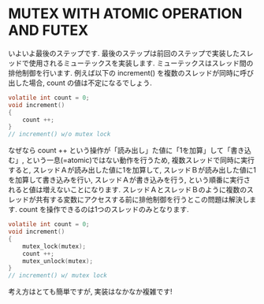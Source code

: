 # MUTEX WITH ATOMIC OPERATION AND FUTEX
いよいよ最後のステップです. 最後のステップは前回のステップで実装したスレッドで使用されるミューテックスを実装します.
ミューテックスはスレッド間の排他制御を行います. 例えば以下の increment() を複数のスレッドが同時に呼び出した場合, count の値は不定になるでしょう.  
```c
volatile int count = 0;
void increment()
{
    count ++;
}
// increment() w/o mutex lock
```
なぜなら count ++ という操作が「読み出し」た値に「1を加算」して「書き込む」, という一息(=atomic)ではない動作を行うため, 複数スレッドで同時に実行すると, スレッドＡが読み出した値に1を加算して, スレッドＢが読み出した値に1を加算して書き込みを行い, スレッドＡが書き込みを行う, という順番に実行されると値は増えないことになります.
スレッドＡとスレッドＢのように複数のスレッドが共有する変数にアクセスする前に排他制御を行うとこの問題は解決します. count を操作できるのは1つのスレッドのみとなります.
```c
volatile int count = 0;
void increment()
{
    mutex_lock(mutex);
    count ++;
    mutex_unlock(mutex);
}
// increment() w/ mutex lock
```
考え方はとても簡単ですが, 実装はなかなか複雑です!
